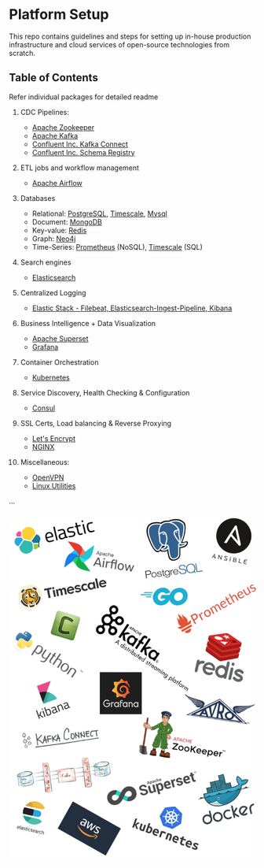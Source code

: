 # Platform Setup
This repo contains guidelines and steps for setting up in-house production infrastructure and cloud services of open-source technologies from scratch.

## Table of Contents
Refer individual packages for detailed readme

1. CDC Pipelines:
    * [Apache Zookeeper](https://github.com/abhishektripathi24/platform-setup/tree/master/apache-zookeeper)
    * [Apache Kafka](https://github.com/abhishektripathi24/platform-setup/tree/master/apache-kafka)
    * [Confluent Inc. Kafka Connect](https://github.com/abhishektripathi24/platform-setup/tree/master/confluentinc-kafka-connect)
    * [Confluent Inc. Schema Registry](https://github.com/abhishektripathi24/platform-setup/tree/master/confluentinc-schema-registry)

2. ETL jobs and workflow management
    * [Apache Airflow](https://github.com/abhishektripathi24/platform-setup/tree/master/apache-airflow)

3. Databases
    * Relational: [PostgreSQL](https://github.com/abhishektripathi24/platform-setup/tree/master/postgres), [Timescale](https://github.com/abhishektripathi24/platform-setup/tree/master/timescale), [Mysql](https://github.com/abhishektripathi24/platform-setup/tree/master/mysql)
    * Document: [MongoDB](https://github.com/abhishektripathi24/platform-setup/tree/master/mongo)
    * Key-value: [Redis](https://github.com/abhishektripathi24/platform-setup/tree/master/redis) 
    * Graph: [Neo4j](https://github.com/abhishektripathi24/platform-setup/tree/master/neo4j)
    * Time-Series: [Prometheus](https://github.com/abhishektripathi24/platform-setup/tree/master/prometheus) (NoSQL), [Timescale](https://github.com/abhishektripathi24/platform-setup/tree/master/timescale) (SQL)

4. Search engines
    * [Elasticsearch](https://github.com/abhishektripathi24/platform-setup/tree/master/elasticsearch)
    
5. Centralized Logging
    * [Elastic Stack - Filebeat, Elasticsearch-Ingest-Pipeline, Kibana](https://github.com/abhishektripathi24/platform-setup/tree/master/elastic-stack)

6. Business Intelligence + Data Visualization
    * [Apache Superset](https://github.com/abhishektripathi24/platform-setup/tree/master/apache-superset)
    * [Grafana](https://github.com/abhishektripathi24/platform-setup/tree/master/grafana)

7. Container Orchestration
    * [Kubernetes](https://github.com/abhishektripathi24/platform-setup/tree/master/kubernetes)

8. Service Discovery, Health Checking & Configuration
    * [Consul](https://github.com/abhishektripathi24/platform-setup/tree/master/consul)

9. SSL Certs, Load balancing & Reverse Proxying
    * [Let's Encrypt](https://github.com/abhishektripathi24/platform-setup/tree/master/letsencrypt/)
    * [NGINX](https://github.com/abhishektripathi24/platform-setup/tree/master/nginx/)

10. Miscellaneous:
    * [OpenVPN](https://github.com/abhishektripathi24/platform-setup/tree/master/vpn/)
    * [Linux Utilities](https://github.com/abhishektripathi24/platform-setup/tree/master/linux/)

...

![](logos.png)
